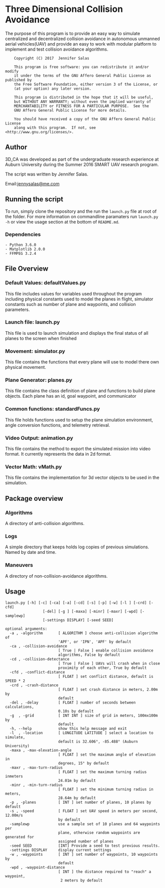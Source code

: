 # Three Dimensional Collision Avoidance

The purpose of this program is to provide an easy way to simulate centralized and decentralized collision avoidance in autonomous unmanned aerial vehicles(UAV) and provide an easy to work with modular platform to implement and test collision avoidance algorithms.

```
    Copyright (C) 2017  Jennifer Salas

    This program is free software: you can redistribute it and/or modify
    it under the terms of the GNU Affero General Public License as published by
    the Free Software Foundation, either version 3 of the License, or
    (at your option) any later version.

    This program is distributed in the hope that it will be useful,
    but WITHOUT ANY WARRANTY; without even the implied warranty of
    MERCHANTABILITY or FITNESS FOR A PARTICULAR PURPOSE.  See the
    GNU Affero General Public License for more details.

    You should have received a copy of the GNU Affero General Public License
    along with this program.  If not, see <http://www.gnu.org/licenses/>.
```


## Author
3D_CA was developed as part of the undergraduate research experience at Auburn University during the Summer 2016 SMART UAV research program.

The script was written by Jennifer Salas.

Email:[jennysalas@me.com](mailto:jennysalas@me.com)

## Running the script

To run, simply clone the repository and the run the ``` launch.py ``` file at root of the folder. For more information on commandline paramaters run ``` launch.py -h ``` or view the usage section at the bottom of ```README.md```.


### Dependencies
```
- Python 3.6.0
- Matplotlib 2.0.0
- FFMPEG 3.2.4

```
## File Overview

### Default Values: defaultValues.py
This file includes values for variables used throughout the program including physical constants used to model the planes in flight, simulator constants  such as number of plane and waypoints, and collision parameters.

### Launch file: launch.py
This file is used to launch simulation and displays the final status of all planes to the screen when finished

### Movement: simulator.py
This file contains the functions that every plane will use to model there own physical movement.

### Plane Generator: planes.py
This file contains the class definition of plane and functions to build plane objects. Each plane has an id, goal waypoint, and communicator

### Common functions: standardFuncs.py
This file holds functions used to setup the plane simulation environment, angle conversion functions, and telemetry retrieval.

### Video Output: animation.py
This file contains the method to export the simulated mission into video format. It currently represents the data in 2d format.

### Vector Math: vMath.py
This file contains the implementation for 3d vector objects to be used in the simulation.

## Package overview

### Algorithms
A directory of anti-collision algorithms.

### Logs
A simple directory that keeps holds log copies of previous simulations. Named by date and time.

### Maneuvers
A directory of non-collision-avoidance algorithms.

## Usage
```
launch.py [-h] [-c] [-ca] [-a] [-cd] [-s] [-p] [-w] [-l ] [-crd] [-cfd]
                 [-del] [-g ] [-maxa] [-minr] [-maxr] [-wpd] [-samplewp]
                 [-settings DISPLAY] [-seed SEED]
```
```
optional arguments:
  -a , -algorithm       [ ALGORITHM ] choose anti-collision algorithm of
                        'APF', or 'IPN', 'APF' by default
  -ca , -collision-avoidance 
                        [ True | False ] enable collision avoidance
                        algorithms, False by default
  -cd , -collision-detectance 
                        [ True | False ] UAVs will crash when in close
                        proximity of each other, True by default
  -cfd , -conflict-distance 
                        [ FLOAT ] set conflict distance, default is SPEED * 2
  -crd , -crash-distance 
                        [ FLOAT ] set crash distance in meters, 2.00m by
                        default
  -del , -delay         [ FLOAT ] number of seconds between calculations,
                        0.10s by default
  -g  , -grid           [ INT INT ] size of grid in meters, 100mx100m by
                        default
  -h, --help            show this help message and exit
  -l  , -location       [ LONGITUDE LATITUDE ] select a location to simulate,
                        default is 32.606°, -85.488° (Auburn University)
  -maxa , -max-elevation-angle 
                        [ FLOAT ] set the maximum angle of elevation in
                        degrees, 15° by default
  -maxr , -max-turn-radius 
                        [ FLOAT ] set the maximum turning radius inmeters
                        24.01m by default
  -minr , -min-turn-radius 
                        [ FLOAT ] set the minimum turning radius in meters,
                        28.64m by default
  -p , -planes          [ INT ] set number of planes, 10 planes by default
  -s , -speed           [ FLOAT ] set UAV speed in meters per second, 12.00m/s
                        by default
  -samplewp             use a sample set of 10 planes and 64 waypoints per
                        plane, otherwise random waypoints are generated for
                        assigned number of planes
  -seed SEED            [INT] Provide a seed to test previous results.
  -settings DISPLAY     display current settings
  -w , -waypoints       [ INT ] set number of waypoints, 10 waypoints by
                        default
  -wpd , -waypoint-distance 
                        [ INT ] the distance required to "reach" a waypoint,
                         2 meters by default
```